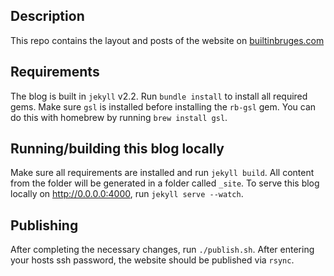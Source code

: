 ## Description

This repo contains the layout and posts of the website on [builtinbruges.com](http://www.builtinbruges.com)

## Requirements

The blog is built in `jekyll` v2.2. Run `bundle install` to install all required gems. Make sure `gsl` is installed before installing the `rb-gsl` gem. You can do this with homebrew by running `brew install gsl`.

## Running/building this blog locally

Make sure all requirements are installed and run `jekyll build`. All content from the folder will be generated in a folder called `_site`. To serve this blog locally on http://0.0.0.0:4000, run `jekyll serve --watch`.

## Publishing

After completing the necessary changes, run `./publish.sh`. After entering your hosts ssh password, the website should be published via `rsync`.

